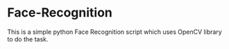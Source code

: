 # Face-Recognition

This is a simple python Face Recognition script which uses OpenCV library to do the task.
